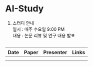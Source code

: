 # AI-Study

1. 스터디 안내  
일시 : 매주 수요일 9:00 PM  
내용 : 논문 리뷰 및 연구 내용 발표  

~~~

~~~


Date | Paper | Presenter | Links
---- | ---- | ---- | ----
 |  |  | 
 |  |  | 

